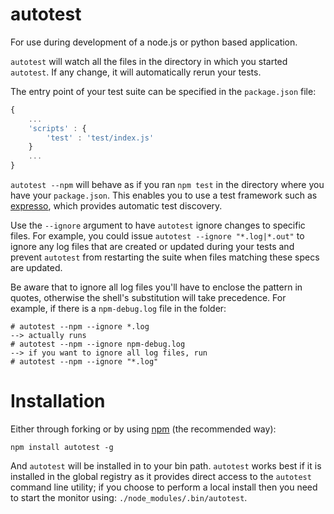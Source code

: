 # autotest

For use during development of a node.js or python based application. 

`autotest` will watch all the files in the directory in which you started `autotest`. If any change, it will automatically rerun your tests.

The entry point of your test suite can be specified in the `package.json` file: 

```javascript
{
	...
	'scripts' : {
		'test' : 'test/index.js'
    }
    ...
}
```

`autotest --npm` will behave as if you ran `npm test` in the directory where you have your `package.json`. 
This enables you to use a test framework such as [expresso](http://visionmedia.github.com/expresso/), 
which provides automatic test discovery.

Use the `--ignore` argument to have `autotest` ignore changes to specific files. 
For example, you could issue `autotest --ignore "*.log|*.out"` to ignore any 
log files that are created or updated during your tests and prevent `autotest`
from restarting the suite when files matching these specs are updated.

Be aware that to ignore all log files you'll have to enclose the pattern in quotes, otherwise the shell's 
substitution will take precedence. For example, if there is a `npm-debug.log` file in the folder:

```
# autotest --npm --ignore *.log 
--> actually runs
# autotest --npm --ignore npm-debug.log 
--> if you want to ignore all log files, run
# autotest --npm --ignore "*.log"
```

# Installation

Either through forking or by using [npm](http://npmjs.org) (the recommended way):

    npm install autotest -g
    
And `autotest` will be installed in to your bin path. `autotest` works best if it is installed in the global registry 
as it provides direct access to the `autotest` command line utility; if you choose to perform a local install then you need 
to start the monitor using: `./node_modules/.bin/autotest`.


